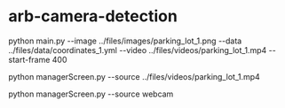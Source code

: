 # arb-camera-detection

python main.py --image ../files/images/parking_lot_1.png --data ../files/data/coordinates_1.yml --video ../files/videos/parking_lot_1.mp4 --start-frame 400

python managerScreen.py --source ../files/videos/parking_lot_1.mp4

python managerScreen.py --source  webcam

